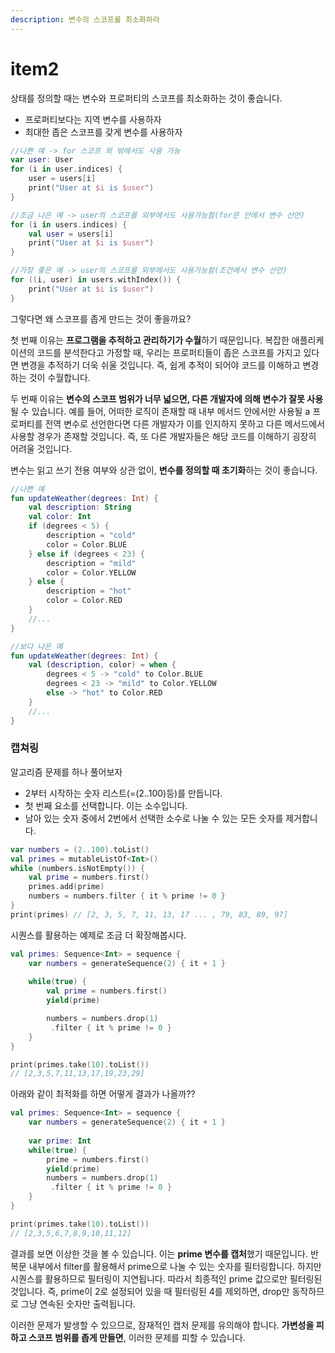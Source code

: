 ```yaml
---
description: 변수의 스코프를 최소화하라
---
```


# item2

상태를 정의할 때는 변수와 프로퍼티의 스코프를 최소화하는 것이 좋습니다.

* 프로퍼티보다는 지역 변수를 사용하자
* 최대한 좁은 스코프를 갖게 변수를 사용하자

```kotlin
//나쁜 예 -> for 스코프 외 밖에서도 사용 가능
var user: User
for (i in user.indices) {
	user = users[i]
	print("User at $i is $user")
}

//조금 나은 예 -> user의 스코프를 외부에서도 사용가능함(for문 안에서 변수 선언)
for (i in users.indices) {
	val user = users[i]
	print("User at $i is $user")
}

//가장 좋은 예 -> user의 스코프를 외부에서도 사용가능함(조건에서 변수 선언)
for ((i, user) in users.withIndex()) {
	print("User at $i is $user")
}
```

그렇다면 왜 스코프를 좁게 만드는 것이 좋을까요?

첫 번째 이유는 **프로그램을 추적하고 관리하기가 수월**하기 때문입니다. 복잡한 애플리케이션의 코드를 분석한다고 가정할 때, 우리는 프로퍼티들이 좁은 스코프를 가지고 있다면 변경을 추적하기 더욱 쉬울 것입니다. 즉, 쉽게 추적이 되어야 코드를 이해하고 변경하는 것이 수월합니다.

두 번째 이유는 **변수의 스코프 범위가 너무 넓으면, 다른 개발자에 의해 변수가 잘못 사용**될 수 있습니다. 예를 들어, 어떠한 로직이 존재할 때 내부 메서드 안에서만 사용될 a 프로퍼티를 전역 변수로 선언한다면 다른 개발자가 이를 인지하지 못하고 다른 메서드에서 사용할 경우가 존재할 것입니다. 즉, 또 다른 개발자들은 해당 코드를 이해하기 굉장히 어려울 것입니다.

변수는 읽고 쓰기 전용 여부와 상관 없이, **변수를 정의할 때 초기화**하는 것이 좋습니다.

```kotlin
//나쁜 예
fun updateWeather(degrees: Int) {
	val description: String
	val color: Int
	if (degrees < 5) {
		description = "cold"
		color = Color.BLUE
	} else if (degrees < 23) {
		description = "mild"
		color = Color.YELLOW
	} else {
		description = "hot"
		color = Color.RED
	}
	//...
}

//보다 나은 예
fun updateWeather(degrees: Int) {
	val (description, color) = when {
		degrees < 5 -> "cold" to Color.BLUE
		degrees < 23 -> "mild" to Color.YELLOW
		else -> "hot" to Color.RED
	}
	//...
}
```

### 캡쳐링

알고리즘 문제를 하나 풀어보자

* 2부터 시작하는 숫자 리스트(=(2..100)등)를 만듭니다.
* 첫 번째 요소를 선택합니다. 이는 소수입니다.
* 남아 있는 숫자 중에서 2번에서 선택한 소수로 나눌 수 있는 모든 숫자를 제거합니다.

```kotlin
var numbers = (2..100).toList()
val primes = mutableListOf<Int>()
while (numbers.isNotEmpty()) {
	val prime = numbers.first()
	primes.add(prime)
	numbers = numbers.filter { it % prime != 0 }
}
print(primes) // [2, 3, 5, 7, 11, 13, 17 ... , 79, 83, 89, 97]
```

시퀀스를 활용하는 예제로 조금 더 확장해봅시다.

```kotlin
val primes: Sequence<Int> = sequence {
	var numbers = generateSequence(2) { it + 1 }
	
	while(true) {
		val prime = numbers.first()
		yield(prime)

		numbers = numbers.drop(1)
         .filter { it % prime != 0 }
	}
}

print(primes.take(10).toList())
// [2,3,5,7,11,13,17,19,23,29]
```

아래와 같이 최적화를 하면 어떻게 결과가 나올까??

```kotlin
val primes: Sequence<Int> = sequence {
	var numbers = generateSequence(2) { it + 1 }
	
	var prime: Int
	while(true) {
		prime = numbers.first()
		yield(prime)
		numbers = numbers.drop(1)
         .filter { it % prime != 0 }
	}
}

print(primes.take(10).toList())
// [2,3,5,6,7,8,9,10,11,12]
```

결과를 보면 이상한 것을 볼 수 있습니다. 이는 **prime 변수를 캡처**했기 때문입니다. 반복문 내부에서 filter를 활용해서 prime으로 나눌 수 있는 숫자를 필터링합니다. 하지만 시퀀스를 활용하므로 필터링이 지연됩니다. 따라서 최종적인 prime 값으로만 필터링된 것입니다. 즉, prime이 2로 설정되어 있을 때 필터링된 4를 제외하면, drop만 동작하므로 그냥 연속된 숫자만 출력됩니다.

이러한 문제가 발생할 수 있으므로, 잠재적인 캡처 문제를 유의해야 합니다. **가변성을 피하고 스코프 범위를 좁게 만들면**, 이러한 문제를 피할 수 있습니다.
